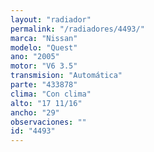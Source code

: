 ```yaml
---
layout: "radiador"
permalink: "/radiadores/4493/"
marca: "Nissan"
modelo: "Quest"
ano: "2005"
motor: "V6 3.5"
transmision: "Automática"
parte: "433878"
clima: "Con clima"
alto: "17 11/16"
ancho: "29"
observaciones: ""
id: "4493"
---
```


